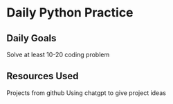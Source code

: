# Daily Python Practice

## Daily Goals
Solve at least 10-20 coding problem

## Resources Used
Projects from github
Using chatgpt to give project ideas
